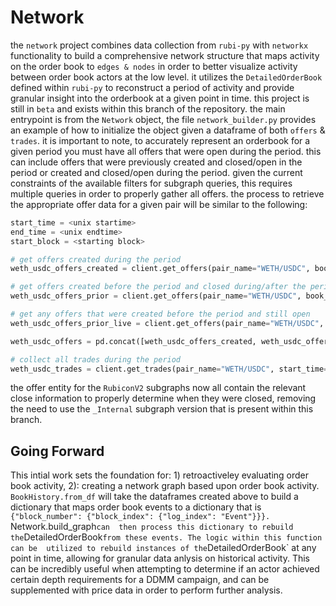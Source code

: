 # Network

the `network` project combines data collection from `rubi-py` with `networkx` functionality to build a comprehensive network 
structure that maps activity on the order book to `edges & nodes` in order to better visualize activity between order book 
actors at the low level. it utilizes the `DetailedOrderBook` defined within `rubi-py` to reconstruct a period of activity and
provide granular insight into the orderbook at a given point in time. this project is still in `beta` and exists within this 
branch of the repository. the main entrypoint is from the `Network` object, the file `network_builder.py` provides an example
of how to initialize the object given a dataframe of both `offers` & `trades`. it is important to note, to accurately represent
an orderbook for a given period you must have all offers that were open during the period. this can include offers that were 
previously created and closed/open in the period or created and closed/open during the period. given the current constraints
of the available filters for subgraph queries, this requires multiple queries in order to properly gather all offers.
the process to retrieve the appropriate offer data for a given pair will be similar to the following: 

```python
start_time = <unix startime>
end_time = <unix endtime>
start_block = <starting block>

# get offers created during the period 
weth_usdc_offers_created = client.get_offers(pair_name="WETH/USDC", book_side=OrderSide.NEUTRAL, start_time=start_time, end_time=end_time, formatted=False)

# get offers created before the period and closed during/after the period 
weth_usdc_offers_prior = client.get_offers(pair_name="WETH/USDC", book_side=OrderSide.NEUTRAL, removed_block_start=start_block, formatted=False)

# get any offers that were created before the period and still open 
weth_usdc_offers_prior_live = client.get_offers(pair_name="WETH/USDC", book_side=OrderSide.NEUTRAL, start_time=start_time, open=True, formatted=False)

weth_usdc_offers = pd.concat([weth_usdc_offers_created, weth_usdc_offers_prior, weth_usdc_offers_prior_live]).drop_duplicates()

# collect all trades during the period 
weth_usdc_trades = client.get_trades(pair_name="WETH/USDC", start_time=start_time, end_time=end_time)
```

the offer entity for the `RubiconV2` subgraphs now all contain the relevant close information to properly determine when they were closed, removing the need to use the `_Internal` subgraph version that is present within this branch. 

## Going Forward

This intial work sets the foundation for: 1) retroactiveley evaluating order book activity, 2): creating a network graph based
upon order book activity. `BookHistory.from_df` will take the dataframes created above to build a dictionary that maps
order book events to a dictionary that is `{"block_number": {"block_index": {"log_index": "Event"}}}. `Network.build_graph` can 
then process this dictionary to rebuild the `DetailedOrderBook` from these events. The logic within this function can be 
utilized to rebuild instances of the `DetailedOrderBook` at any point in time, allowing for granular data anlysis on historical
activity. This can be incredibly useful when attempting to determine if an actor achieved certain depth requirements for a DDMM
campaign, and can be supplemented with price data in order to perform further analysis. 